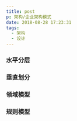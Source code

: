 ```yaml
---
title: post
p: 架构/企业架构模式
date: 2018-08-28 17:23:31
tags:
  - 架构
  - 设计
---
```


### 水平分层



### 垂直划分



### 领域模型



### 规则模型



